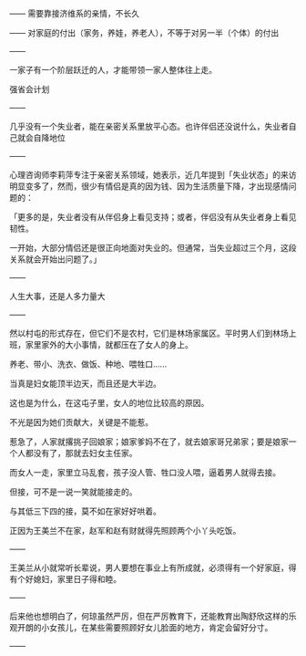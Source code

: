——
需要靠接济维系的亲情，不长久

——
对家庭的付出（家务，养娃，养老人），不等于对另一半（个体）的付出

——

一家子有一个阶层跃迁的人，才能带领一家人整体往上走。

强省会计划

——

几乎没有一个失业者，能在亲密关系里放平心态。也许伴侣还没说什么，失业者自己就会自降地位

——

心理咨询师李莉萍专注于亲密关系领域，她表示，近几年提到「失业状态」的来访明显变多了，然而，很少有情侣是真的因为钱、因为生活质量下降，才出现感情问题的：

「更多的是，失业者没有从伴侣身上看见支持；或者，伴侣没有从失业者身上看见韧性。

一开始，大部分情侣还是很正向地面对失业的。但通常，当失业超过三个月，这段关系就会开始出问题了。」

——

人生大事，还是人多力量大

——

然以村屯的形式存在，但它们不是农村，它们是林场家属区。平时男人们到林场上班，家里家外的大小事情，就都压在了女人的身上。

养老、带小、洗衣、做饭、种地、喂牲口……

当真是妇女能顶半边天，而且还是大半边。

这也是为什么，在这屯子里，女人的地位比较高的原因。

不光是因为她们贡献大，关键是不能惹。

惹急了，人家就撂挑子回娘家；娘家爹妈不在了，就去娘家哥兄弟家；要是娘家一个人都没有了，那就去妇女主任家。

而女人一走，家里立马乱套，孩子没人管、牲口没人喂，逼着男人就得去接。

但接，可不是一说一笑就能接走的。

与其低三下四的接，莫不如在家好好哄着。

正因为王美兰不在家，赵军和赵有财就得先照顾两个小丫头吃饭。

——

王美兰从小就常听长辈说，男人要想在事业上有所成就，必须得有一个好家庭，得有个好媳妇，家里日子得和睦。

——

后来他也想明白了，何琼虽然严厉，但在严厉教育下，还能教育出陶舒欣这样的乐观开朗的小女孩儿，在某些需要照顾好女儿脸面的地方，肯定会留好分寸。

——

